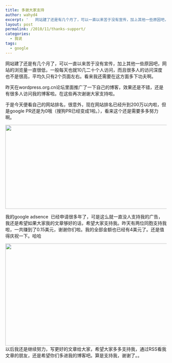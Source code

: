 ```yaml
---
title: 多谢大家支持
author: wahyd4
excerpt: '   网站建了还是有几个月了，可以一直以来苦于没有宣传，加上其他一些原因吧，网站的浏览量一直很低，一般每天也就10几二十个人访问，'
layout: post
permalink: /2010/11/thanks-support/
categories:
  - 我说
tags:
  - google
---
```

网站建了还是有几个月了，可以一直以来苦于没有宣传，加上其他一些原因吧，网站的浏览量一直很低，一般每天也就10几二十个人访问，而且很多人的访问深度也不是很高，平均久只有2个页面左右。看来我还需要在这方面多下功夫啊。

昨天在wordpress.org.cn论坛里面推广了一下自己的博客，效果还是不错，还是有很多人访问我的博客啦。在这些再次谢谢大家支持啦。

于是今天便看自己的网站排名，很意外，现在网站排名已经升到200万以内啦，但是google PR还是为0哦（搜狗PR已经变成1啦。），看来这个还是需要多多努力啊。

[<img class="aligncenter size-full wp-image-799" title="11-12-1_conew1" src="/images/2010/11/11-12-1_conew1.gif" alt="" width="698" height="262" />][1]

我的google adsence  已经申请很多年了，可是这么就一直没人支持我的广告，我还是希望如果大家我的文章够好的话，希望大家支持我。昨天有两位同胞支持我啦，一共赚到了0.15美元，谢谢你们啦。我的全部金额也已经有4美元了。还是值得庆祝一下。哈哈

[<img class="aligncenter size-full wp-image-800" title="11-12-3_conew1" src="/images/2010/11/11-12-3_conew1.gif" alt="" width="678" height="319" />][2]以后我还是继续努力，写更好的文章给大家，希望大家多多支持我，通过RSS看我文章的朋友，还是希望你们多进我的博客吧。算是支持我，谢谢了。。

 [1]: /images/2010/11/11-12-1_conew1.gif
 [2]: /images/2010/11/11-12-3_conew1.gif